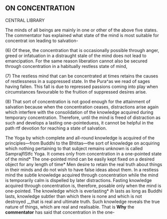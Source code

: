 ## **ON CONCENTRATION**

CENTRAL LIBRARY

The minds of all beings are mainly in one or other of the above five states. The commentator has explained what state of the mind is most suitable for concentrat ion leading to salvation-

(6) Of these, the concentration that is occasionally possible through anger, greed or infatuation in a distraught stale of the mind does not lead to emancipation. For the same reason liberation cannot also be secured through concentration in a habitually restless state of mind,

(7) The restless mind that can be concentrated at times retains the causes of restlessness in a suppressed state. In the Pura^as we read of sages having fallen. This fall is due to repressed passions coming into play when circumstances favourable to the fruition of suppressed desires arise.

(8) That sort of concentration is not good enough for the attainment of salvation because when the concentration ceases, distractions arise again which interfere with the consolidation of the knowledge acquired during temporary concentration. Therefore, until the mind is freed of distraction as such and develops a lasting one-pointeduess, it cannot be helpful in the path rtf devotion for reaching a state of salvation.

The Yoga by which complete and all-round knowledge is acquired of the principles—from Buddhi to the Bhtitas—the sort of knowledge on acquiring which nothing pertaining to that subject remains unknown is called SamprajflStfc Yoga. It comes only from concentration in a one-pointed state of the mind\* The one-pointed mind can be easily kept fixed on a desired object for any length of time\* Men desire to retain the real truth about things in their minds and do not wish to have false ideas about them. In a restless mind the subtle knowledge acquired through concentration while the mind is temporarily calm is dispelled by later distractions. Fasting knowledge acquired through concentration is, therefore, posable only when the mind is one-pointed. The knowledge which is everlasting\* *ih* lasts as long as Buddhi lasts, knowledge subtler than which there is none and which is not destroyed \_\_that is real and ultimate truth. Such knowledge reveals the true nature of things, which are real and realisable. That is **Why** the **commentator** has said that concentration in the one-